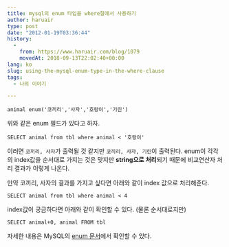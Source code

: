 ```yaml
---
title: mysql의 enum 타입을 where절에서 사용하기
author: haruair
type: post
date: "2012-01-19T03:36:44"
history:
  - 
    from: https://www.haruair.com/blog/1079
    movedAt: 2018-09-13T22:02:40+00:00
lang: ko
slug: using-the-mysql-enum-type-in-the-where-clause
tags:
  - 나의 이야기

---
```

    animal enum('코끼리','사자','호랑이','기린')
    

위와 같은 enum 필드가 있다고 하자.

    SELECT animal from tbl where animal < '호랑이'
    

이러면 `코끼리, 사자`가 출력될 것 같지만 `코끼리, 사자, 기린`이 출력된다. enum이 각각의 index값을 순서대로 가지는 것은 맞지만 **string으로 처리**되기 때문에 비교연산자 처리 결과가 이렇게 나온다.

만약 코끼리, 사자의 결과를 가지고 싶다면 아래와 같이 index 값으로 처리해준다.

    SELECT animal from tbl where animal < 4
    

index값이 궁금하다면 아래와 같이 확인할 수 있다. (물론 순서대로지만)

    SELECT animal+0, animal FROM tbl
    

자세한 내용은 MySQL의 [enum 문서][1]에서 확인할 수 있다.

 [1]: http://dev.mysql.com/doc/refman/5.6/en/enum.html